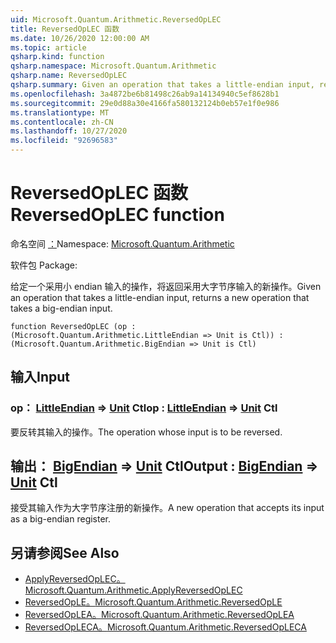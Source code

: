 ```yaml
---
uid: Microsoft.Quantum.Arithmetic.ReversedOpLEC
title: ReversedOpLEC 函数
ms.date: 10/26/2020 12:00:00 AM
ms.topic: article
qsharp.kind: function
qsharp.namespace: Microsoft.Quantum.Arithmetic
qsharp.name: ReversedOpLEC
qsharp.summary: Given an operation that takes a little-endian input, returns a new operation that takes a big-endian input.
ms.openlocfilehash: 3a4872be6b81498c26ab9a14134940c5ef8628b1
ms.sourcegitcommit: 29e0d88a30e4166fa580132124b0eb57e1f0e986
ms.translationtype: MT
ms.contentlocale: zh-CN
ms.lasthandoff: 10/27/2020
ms.locfileid: "92696583"
---
```

# <a name="reversedoplec-function"></a><span data-ttu-id="0c5ac-102">ReversedOpLEC 函数</span><span class="sxs-lookup"><span data-stu-id="0c5ac-102">ReversedOpLEC function</span></span>

<span data-ttu-id="0c5ac-103">命名空间 [：](xref:Microsoft.Quantum.Arithmetic)</span><span class="sxs-lookup"><span data-stu-id="0c5ac-103">Namespace: [Microsoft.Quantum.Arithmetic](xref:Microsoft.Quantum.Arithmetic)</span></span>

<span data-ttu-id="0c5ac-104">软件包 [](https://nuget.org/packages/)</span><span class="sxs-lookup"><span data-stu-id="0c5ac-104">Package: [](https://nuget.org/packages/)</span></span>


<span data-ttu-id="0c5ac-105">给定一个采用小 endian 输入的操作，将返回采用大字节序输入的新操作。</span><span class="sxs-lookup"><span data-stu-id="0c5ac-105">Given an operation that takes a little-endian input, returns a new operation that takes a big-endian input.</span></span>

```qsharp
function ReversedOpLEC (op : (Microsoft.Quantum.Arithmetic.LittleEndian => Unit is Ctl)) : (Microsoft.Quantum.Arithmetic.BigEndian => Unit is Ctl)
```


## <a name="input"></a><span data-ttu-id="0c5ac-106">输入</span><span class="sxs-lookup"><span data-stu-id="0c5ac-106">Input</span></span>

### <a name="op--littleendian--unit-ctl"></a><span data-ttu-id="0c5ac-107">op： [LittleEndian](xref:Microsoft.Quantum.Arithmetic.LittleEndian) => [Unit](xref:microsoft.quantum.lang-ref.unit) Ctl</span><span class="sxs-lookup"><span data-stu-id="0c5ac-107">op : [LittleEndian](xref:Microsoft.Quantum.Arithmetic.LittleEndian) => [Unit](xref:microsoft.quantum.lang-ref.unit) Ctl</span></span>

<span data-ttu-id="0c5ac-108">要反转其输入的操作。</span><span class="sxs-lookup"><span data-stu-id="0c5ac-108">The operation whose input is to be reversed.</span></span>



## <a name="output--bigendian--unit-ctl"></a><span data-ttu-id="0c5ac-109">输出： [BigEndian](xref:Microsoft.Quantum.Arithmetic.BigEndian) => [Unit](xref:microsoft.quantum.lang-ref.unit) Ctl</span><span class="sxs-lookup"><span data-stu-id="0c5ac-109">Output : [BigEndian](xref:Microsoft.Quantum.Arithmetic.BigEndian) => [Unit](xref:microsoft.quantum.lang-ref.unit) Ctl</span></span>

<span data-ttu-id="0c5ac-110">接受其输入作为大字节序注册的新操作。</span><span class="sxs-lookup"><span data-stu-id="0c5ac-110">A new operation that accepts its input as a big-endian register.</span></span>

## <a name="see-also"></a><span data-ttu-id="0c5ac-111">另请参阅</span><span class="sxs-lookup"><span data-stu-id="0c5ac-111">See Also</span></span>

- [<span data-ttu-id="0c5ac-112">ApplyReversedOpLEC。</span><span class="sxs-lookup"><span data-stu-id="0c5ac-112">Microsoft.Quantum.Arithmetic.ApplyReversedOpLEC</span></span>](xref:Microsoft.Quantum.Arithmetic.ApplyReversedOpLEC)
- [<span data-ttu-id="0c5ac-113">ReversedOpLE。</span><span class="sxs-lookup"><span data-stu-id="0c5ac-113">Microsoft.Quantum.Arithmetic.ReversedOpLE</span></span>](xref:Microsoft.Quantum.Arithmetic.ReversedOpLE)
- [<span data-ttu-id="0c5ac-114">ReversedOpLEA。</span><span class="sxs-lookup"><span data-stu-id="0c5ac-114">Microsoft.Quantum.Arithmetic.ReversedOpLEA</span></span>](xref:Microsoft.Quantum.Arithmetic.ReversedOpLEA)
- [<span data-ttu-id="0c5ac-115">ReversedOpLECA。</span><span class="sxs-lookup"><span data-stu-id="0c5ac-115">Microsoft.Quantum.Arithmetic.ReversedOpLECA</span></span>](xref:Microsoft.Quantum.Arithmetic.ReversedOpLECA)